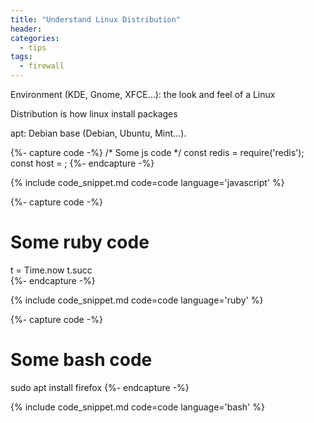```yaml
---
title: "Understand Linux Distribution"
header:
categories:
  - tips
tags:
  - firewall
---
```


Environment (KDE, Gnome, XFCE...): the look and feel of a Linux

Distribution is how linux install packages

apt: Debian base (Debian, Ubuntu, Mint...).

{%- capture code -%}
/* Some js code */
const redis = require('redis');
const host = <HOSTNAME>;
{%- endcapture -%}

{% include code_snippet.md code=code language='javascript' %}

{%- capture code -%}
# Some ruby code
t = Time.now
t.succ  
{%- endcapture -%}

{% include code_snippet.md code=code language='ruby' %}

{%- capture code -%}
# Some bash code
sudo apt install firefox
{%- endcapture -%}

{% include code_snippet.md code=code language='bash' %}

